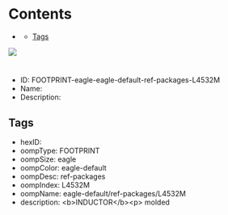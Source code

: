 



Contents
========

* [](#)
	* [Tags](#tags)
  
![][im]
# 

- ID: FOOTPRINT-eagle-eagle-default-ref-packages-L4532M
- Name: 
- Description: 

## Tags

- hexID: 
- oompType: FOOTPRINT
- oompSize: eagle
- oompColor: eagle-default
- oompDesc: ref-packages
- oompIndex: L4532M
- oompName: eagle-default/ref-packages/L4532M
- description: &lt;b&gt;INDUCTOR&lt;/b&gt;&lt;p&gt;&#xD;
molded



[im]: image.png
